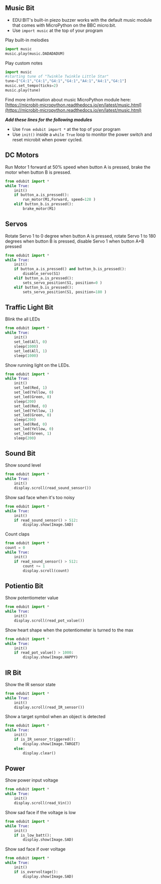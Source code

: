 ## Music Bit
 - EDU:BIT's built-in piezo buzzer works with the default music module that comes with 	  MicroPython on the BBC micro:bit.
 - Use `import music` at the top of your program

Play built-in melodies
```python
import music
music.play(music.DADADADUM)
```
Play custom notes
```python
import music
#starting tune of "Twinkle Twinkle Little Star"
tune=["C4:1","C4:1","G4:1","G4:1","A4:1","A4:1","G4:1"]
music.set_tempo(ticks=2)
music.play(tune)
```
Find more information about music MicroPython module here: [https://microbit-micropython.readthedocs.io/en/latest/music.html](https://microbit-micropython.readthedocs.io/en/latest/music.html)

***Add these lines for the following modules***
 - Use `from edubit import *` at the top of your program
 - Use `init()` inside a `while True` loop to monitor the power switch and reset microbit when power cycled.


## DC Motors

Run Motor 1 forward at 50% speed when button A is pressed, brake the motor when button B is pressed.
```python
from edubit import *
while True:
	init()
	if button_a.is_pressed():
		run_motor(M1,Forward, speed=128 )
	elif button_b.is_pressed():
		brake_motor(M1)
```

## Servos

Rotate Servo 1 to 0 degree when button A is pressed, rotate Servo 1 to 180 degrees when button B is pressed, disable Servo 1 when button A+B pressed
```python
from edubit import *
while True:
	init()
	if button_a.is_pressed() and button_b.is_pressed():
		disable_servo(S1)
	elif button_a.is_pressed():
		sets_servo_position(S1, position=0 )
	elif button_b.is_pressed():
		sets_servo_position(S1, position=180 )
```

## Traffic Light Bit

Blink the all LEDs
```python
from edubit import *
while True:
	init()
	set_led(All, 0)
	sleep(1000)
	set_led(All, 1)
	sleep(1000)
```
Show running light on the LEDs.
```python
from edubit import *
while True:
	init()
	set_led(Red, 1)
	set_led(Yellow, 0)
	set_led(Green, 0)
	sleep(200)
	set_led(Red, 0)
	set_led(Yellow, 1)
	set_led(Green, 0)
	sleep(200)
	set_led(Red, 0)
	set_led(Yellow, 0)
	set_led(Green, 1)
	sleep(200)
```
## Sound Bit

Show sound level
```python
from edubit import *
while True:
	init()
	display.scroll(read_sound_sensor())
```
Show sad face when it's too noisy
```python
from edubit import *
while True:
	init()
	if read_sound_sensor() > 512:
		display.show(Image.SAD)
```
Count claps
```python
from edubit import *
count = 0
while True:
	init()
	if read_sound_sensor() > 512:
		count += 1
		display.scroll(count)
```
## Potientio Bit

Show potentiometer value
```python
from edubit import *
while True:
	init()
	display.scroll(read_pot_value())
```
Show heart shape when the potentiometer is turned to the max
```python
from edubit import *
while True:
	init()
	if read_pot_value() > 1000:
		display.show(Image.HAPPY)
```
## IR Bit

Show the IR sensor state
```python
from edubit import *
while True:
	init()
	display.scroll(read_IR_sensor())
```
Show a target symbol when an object is detected
```python
from edubit import *
while True:
	init()
	if is_IR_sensor_triggered():
		display.show(Image.TARGET)
	else:
		display.clear()
```
## Power

Show power input voltage
```python
from edubit import *
while True:
	init()
	display.scroll(read_Vin())
```
Show sad face if the voltage is low
```python
from edubit import *
while True:
	init()
	if is_low_batt():
		display.show(Image.SAD)
```
Show sad face if over voltage
```python
from edubit import *
while True:
	init()
	if is_overvoltage():
		display.show(Image.SAD)
```
